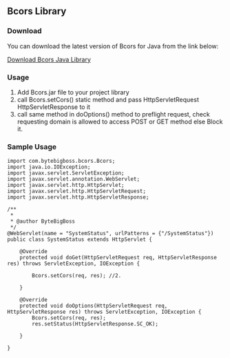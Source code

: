 ## Bcors Library

### Download

You can download the latest version of Bcors for Java from the link below:

[Download Bcors Java Library](https://github.com/ByteBigBoss/Bcors/releases/download/Java/Bcors.jar)


### Usage
1. Add Bcors.jar file to your project library
2. call Bcors.setCors() static method and pass HttpServletRequest HttpServletResponse to it
3. call same method in doOptions() method to preflight request, check requesting domain is allowed to access POST or GET method else Block it.

### Sample Usage
```
import com.bytebigboss.bcors.Bcors; 
import java.io.IOException;
import javax.servlet.ServletException;
import javax.servlet.annotation.WebServlet;
import javax.servlet.http.HttpServlet;
import javax.servlet.http.HttpServletRequest;
import javax.servlet.http.HttpServletResponse;

/**
 *
 * @author ByteBigBoss
 */
@WebServlet(name = "SystemStatus", urlPatterns = {"/SystemStatus"})
public class SystemStatus extends HttpServlet {

    @Override
    protected void doGet(HttpServletRequest req, HttpServletResponse res) throws ServletException, IOException {

        Bcors.setCors(req, res); //2.

    }

    @Override
    protected void doOptions(HttpServletRequest req, HttpServletResponse res) throws ServletException, IOException {
        Bcors.setCors(req, res);
        res.setStatus(HttpServletResponse.SC_OK);

    }

}
```
